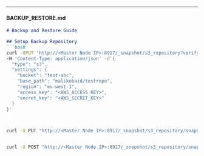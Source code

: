 
---

#### **BACKUP_RESTORE.md**
```markdown
# Backup and Restore Guide

## Setup Backup Repository
```bash
curl -XPUT 'http://<Master Node IP>:8917/_snapshot/s3_repository?verify=false&pretty' \
-H 'Content-Type: application/json' -d'{
  "type": "s3",
  "settings": {
    "bucket": "test-abc",
    "base_path": "malikobaid/testrepo",
    "region": "eu-west-1",
    "access_key": "<AWS_ACCESS_KEY>",
    "secret_key": "<AWS_SECRET_KEY>"
  }
}'



curl -X PUT "http://<Master Node IP>:8917/_snapshot/s3_repository/snapshot_1?wait_for_completion=true"


curl -X POST "http://<Master Node IP>:8917/_snapshot/s3_repository/snapshot_1/_restore?wait_for_completion=true"
